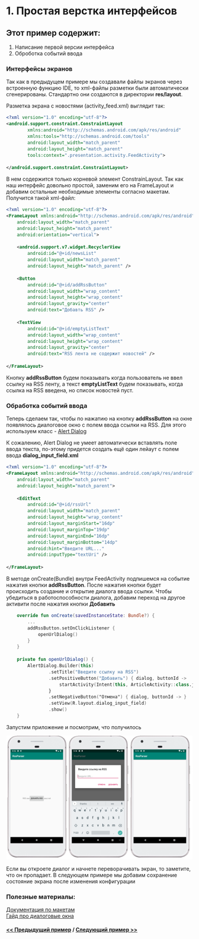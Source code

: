 # 1. Простая верстка интерфейсов

## Этот пример содержит:

1. Написание первой версии интерфейса
2. Оброботка событий ввода

### Интерфейсы экранов

Так как в предыдущем примере мы создавали файлы экранов через встроенную
функцию IDE, то xml-файлы разметки были автоматически сгенерированы. Стандартно
они создаются в директории **res/layout**.  

Разметка экрана с новостями (activity_feed.xml) выглядит так:

```xml
<?xml version="1.0" encoding="utf-8"?>
<android.support.constraint.ConstraintLayout
        xmlns:android="http://schemas.android.com/apk/res/android"
        xmlns:tools="http://schemas.android.com/tools"
        android:layout_width="match_parent"
        android:layout_height="match_parent"
        tools:context=".presentation.activity.FeedActivity">

</android.support.constraint.ConstraintLayout>
```

В нем содержится только корневой элемент ConstrainLayout. Так как наш 
интерфейс довольно простой, заменим его на FrameLayout и добавим остальные 
необходимые элементы согласно макетам. 
Получится такой xml-файл:

```xml
<?xml version="1.0" encoding="utf-8"?>
<FrameLayout xmlns:android="http://schemas.android.com/apk/res/android"
    android:layout_width="match_parent"
    android:layout_height="match_parent"
    android:orientation="vertical">

    <android.support.v7.widget.RecyclerView
        android:id="@+id/newsList"
        android:layout_width="match_parent"
        android:layout_height="match_parent" />

    <Button
        android:id="@+id/addRssButton"
        android:layout_width="wrap_content"
        android:layout_height="wrap_content"
        android:layout_gravity="center"
        android:text="Добавть RSS" />

    <TextView
        android:id="@+id/emptyListText"
        android:layout_width="wrap_content"
        android:layout_height="wrap_content"
        android:layout_gravity="center"
        android:text="RSS лента не содержит новостей" />

</FrameLayout>
```

Кнопку **addRssButton** будем показывать когда пользователь не ввел ссылку на
 RSS ленту, а текст **emptyListText** будем показывать, когда ссылка на RSS 
 введена, но список новостей пуст.

### Обработка событий ввода

Теперь сделаем так, чтобы по нажатию на кнопку **addRssButton** на окне 
появлялось диалоговое окно с полем ввода ссылки на RSS. Для этого используем
 класс - [Alert Dialog](https://developer.android.com/guide/topics/ui/dialogs?hl=ru)
  
  К сожалению, Alert Dialog не умеет автоматически вставлять поле ввода текста, 
  по-этому придется создать ещё один лейаут с полем ввода **dialog_input_field.xml**
  
```xml
<?xml version="1.0" encoding="utf-8"?>
<FrameLayout xmlns:android="http://schemas.android.com/apk/res/android"
    android:layout_width="match_parent"
    android:layout_height="match_parent">

    <EditText
        android:id="@+id/rssUrl"
        android:layout_width="match_parent"
        android:layout_height="wrap_content"
        android:layout_marginStart="16dp"
        android:layout_marginTop="19dp"
        android:layout_marginEnd="16dp"
        android:layout_marginBottom="14dp"
        android:hint="Введите URL..."
        android:inputType="textUri" />

</FrameLayout>
```

В методе onCreate(Bundle) внутри FeedActivity подпишемся на событие 
нажатия кнопки **addRssButton**. После нажатия кнопки будет происходить 
создание и открытие диалога ввода ссылки. Чтобы убедиться в работоспособности
 диалога, добавим переход на другое активити после нажатия кнопки **Добавить**

```Kotlin
    override fun onCreate(savedInstanceState: Bundle?) {
        ...
        addRssButton.setOnClickListener {
            openUrlDialog()
        }
    }

    private fun openUrlDialog() {
        AlertDialog.Builder(this)
                .setTitle("Введите ссылку на RSS")
                .setPositiveButton("Добавить") { dialog, buttonId ->
                    startActivity(Intent(this, ArticleActivity::class.java))
                }
                .setNegativeButton("Отмена") { dialog, buttonId -> }
                .setView(R.layout.dialog_input_field)
                .show()
    }
```

Запустим приложение и посмотрим, что получилось

![Результат](../img/2_result.png)

Если вы откроете диалог и начнете переворачивать экран, то заметите, что он 
пропадает. В следующем примере мы добавим сохранение состояние экрана после 
изменения конфигурации

### Полезные материалы:  

[Документация по макетам](https://developer.android.com/guide/topics/ui/declaring-layout)  
[Гайд про диалоговые окна](https://developer.android.com/guide/topics/ui/dialogs?hl=ru)

#### [<< Предыдущий пример](../rss_parser_1) / [Следующий пример >>](../rss_parser_3)